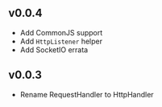 ## v0.0.4
  * Add CommonJS support
  * Add `HttpListener` helper
  * Add SocketIO errata

## v0.0.3
  * Rename RequestHandler to HttpHandler
